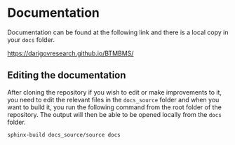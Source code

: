 # Documentation
Documentation can be found at the following link and there is a local copy in your `docs` folder.

<a href="https://darigovresearch.github.io/BTMBMS/
" target="_blank">https://darigovresearch.github.io/BTMBMS/
</a>

## Editing the documentation

After cloning the repository if you wish to edit or make improvements to it, you need to edit the relevant files in the `docs_source` folder and when you want to build it, you run the following command from the root folder of the repository. The output will then be able to be opened locally from the `docs` folder.

```
sphinx-build docs_source/source docs
```
